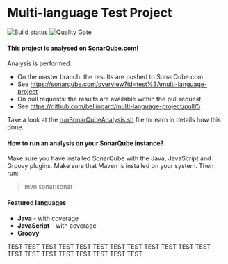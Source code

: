 Multi-language Test Project
=======================

[![Build status](https://travis-ci.org/bellingard/multi-language-project.svg?branch=master)](https://travis-ci.org/bellingard/multi-language-project) [![Quality Gate](https://sonarqube.com/api/badges/gate?key=test:multi-language-project)](https://sonarqube.com/dashboard/index/test:multi-language-project)

#### This project is analysed on [SonarQube.com](https://sonarqube.com)!

Analysis is performed:
- On the master branch: the results are pushed to SonarQube.com
 - See https://sonarqube.com/overview?id=test%3Amulti-language-project
- On pull requests: the results are available within the pull request
 - See https://github.com/bellingard/multi-language-project/pull/5

Take a look at the [runSonarQubeAnalysis.sh](https://github.com/bellingard/multi-language-project/blob/master/runSonarQubeAnalysis.sh) file to learn in details how this done.


#### How to run an analysis on your SonarQube instance?

Make sure you have installed SonarQube with the Java, JavaScript and Groovy plugins. Make sure that Maven is installed on your system. Then run:

> mvn sonar:sonar

#### Featured languages
- **Java** - with coverage
- **JavaScript** - with coverage
- **Groovy**


TEST
TEST
TEST
TEST
TEST
TEST
TEST
TEST
TEST
TEST
TEST
TEST
TEST
TEST
TEST
TEST
TEST
TEST
TEST
TEST
